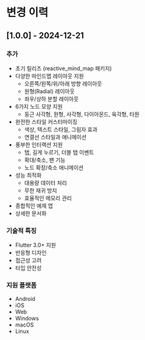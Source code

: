 # 변경 이력

## [1.0.0] - 2024-12-21

### 추가
- 초기 릴리즈 (reactive_mind_map 패키지)
- 다양한 마인드맵 레이아웃 지원
  - 오른쪽/왼쪽/위/아래 방향 레이아웃
  - 원형(Radial) 레이아웃
  - 좌우/상하 분할 레이아웃
- 6가지 노드 모양 지원
  - 둥근 사각형, 원형, 사각형, 다이아몬드, 육각형, 타원
- 완전한 스타일 커스터마이징
  - 색상, 텍스트 스타일, 그림자 효과
  - 연결선 스타일과 애니메이션
- 풍부한 인터랙션 지원
  - 탭, 길게 누르기, 더블 탭 이벤트
  - 확대/축소, 팬 기능
  - 노드 확장/축소 애니메이션
- 성능 최적화
  - 대용량 데이터 처리
  - 무한 재귀 방지
  - 효율적인 메모리 관리
- 종합적인 예제 앱
- 상세한 문서화

### 기술적 특징
- Flutter 3.0+ 지원
- 반응형 디자인
- 접근성 고려
- 타입 안전성

### 지원 플랫폼
- Android
- iOS  
- Web
- Windows
- macOS
- Linux 